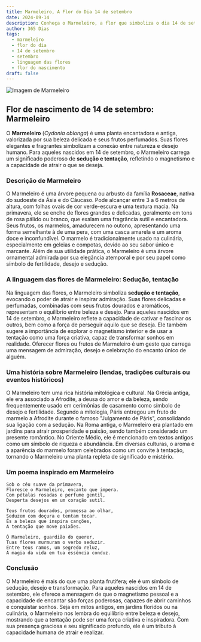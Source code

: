 ```yaml
---
title: Marmeleiro, A Flor do Dia 14 de setembro
date: 2024-09-14
description: Conheça o Marmeleiro, a flor que simboliza o dia 14 de setembro e seu significado 'Sedução, tentação'. Explore a beleza e o simbolismo desta flor encantadora.
author: 365 Dias
tags:
  - marmeleiro
  - flor do dia
  - 14 de setembro
  - setembro
  - linguagem das flores
  - flor do nascimento
draft: false
---
```


![Imagem de Marmeleiro](https://cdn.pixabay.com/photo/2019/03/31/17/40/japanese-ornamental-quince-4093575_640.jpg#center)


## Flor de nascimento de 14 de setembro: Marmeleiro

O **Marmeleiro** (_Cydonia oblonga_) é uma planta encantadora e antiga, valorizada por sua beleza delicada e seus frutos perfumados. Suas flores elegantes e fragrantes simbolizam a conexão entre natureza e desejo humano. Para aqueles nascidos em 14 de setembro, o Marmeleiro carrega um significado poderoso de **sedução e tentação**, refletindo o magnetismo e a capacidade de atrair o que se deseja.

### Descrição de Marmeleiro

O Marmeleiro é uma árvore pequena ou arbusto da família **Rosaceae**, nativa do sudoeste da Ásia e do Cáucaso. Pode alcançar entre 3 a 6 metros de altura, com folhas ovais de cor verde-escura e uma textura macia. Na primavera, ele se enche de flores grandes e delicadas, geralmente em tons de rosa pálido ou branco, que exalam uma fragrância sutil e encantadora. Seus frutos, os marmelos, amadurecem no outono, apresentando uma forma semelhante à de uma pera, com uma casca amarela e um aroma doce e inconfundível. O marmelo é tradicionalmente usado na culinária, especialmente em geleias e compotas, devido ao seu sabor único e marcante. Além de sua utilidade prática, o Marmeleiro é uma árvore ornamental admirada por sua elegância atemporal e por seu papel como símbolo de fertilidade, desejo e sedução.

### A linguagem das flores de Marmeleiro: Sedução, tentação

Na linguagem das flores, o Marmeleiro simboliza **sedução e tentação**, evocando o poder de atrair e inspirar admiração. Suas flores delicadas e perfumadas, combinadas com seus frutos dourados e aromáticos, representam o equilíbrio entre beleza e desejo. Para aqueles nascidos em 14 de setembro, o Marmeleiro reflete a capacidade de cativar e fascinar os outros, bem como a força de perseguir aquilo que se deseja. Ele também sugere a importância de explorar o magnetismo interior e de usar a tentação como uma força criativa, capaz de transformar sonhos em realidade. Oferecer flores ou frutos de Marmeleiro é um gesto que carrega uma mensagem de admiração, desejo e celebração do encanto único de alguém.

### Uma história sobre Marmeleiro (lendas, tradições culturais ou eventos históricos)

O Marmeleiro tem uma rica história mitológica e cultural. Na Grécia antiga, ele era associado a Afrodite, a deusa do amor e da beleza, sendo frequentemente usado em cerimônias de casamento como símbolo de desejo e fertilidade. Segundo a mitologia, Páris entregou um fruto de marmelo a Afrodite durante o famoso "Julgamento de Páris", consolidando sua ligação com a sedução. Na Roma antiga, o Marmeleiro era plantado em jardins para atrair prosperidade e paixão, sendo também considerado um presente romântico. No Oriente Médio, ele é mencionado em textos antigos como um símbolo de riqueza e abundância. Em diversas culturas, o aroma e a aparência do marmelo foram celebrados como um convite à tentação, tornando o Marmeleiro uma planta repleta de significado e mistério.

### Um poema inspirado em Marmeleiro

```
Sob o céu suave da primavera,  
Floresce o Marmeleiro, encanto que impera.  
Com pétalas rosadas e perfume gentil,  
Desperta desejos em um coração sutil.  

Teus frutos dourados, promessa ao olhar,  
Seduzem com doçura e tentam tocar.  
És a beleza que inspira canções,  
A tentação que move paixões.  

Ó Marmeleiro, guardião do querer,  
Tuas flores murmuram o verbo seduzir.  
Entre teus ramos, um segredo reluz,  
A magia da vida em tua essência conduz.  
```

### Conclusão

O Marmeleiro é mais do que uma planta frutífera; ele é um símbolo de sedução, desejo e transformação. Para aqueles nascidos em 14 de setembro, ele oferece a mensagem de que o magnetismo pessoal e a capacidade de encantar são forças poderosas, capazes de abrir caminhos e conquistar sonhos. Seja em mitos antigos, em jardins floridos ou na culinária, o Marmeleiro nos lembra do equilíbrio entre beleza e desejo, mostrando que a tentação pode ser uma força criativa e inspiradora. Com sua presença graciosa e seu significado profundo, ele é um tributo à capacidade humana de atrair e realizar.